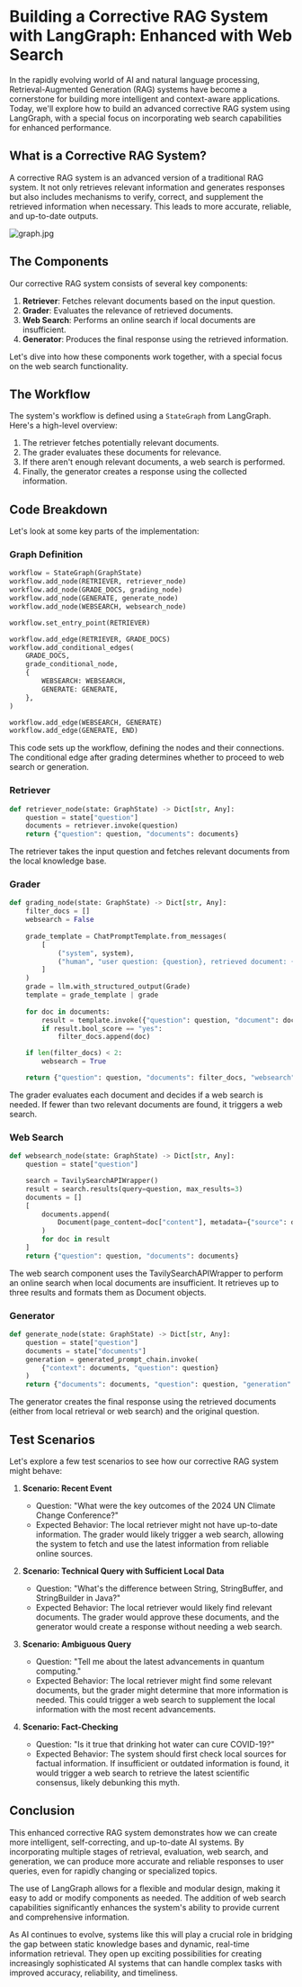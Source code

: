 # Building a Corrective RAG System with LangGraph: Enhanced with Web Search

In the rapidly evolving world of AI and natural language processing, Retrieval-Augmented Generation (RAG) systems have become a cornerstone for building more intelligent and context-aware applications. Today, we'll explore how to build an advanced corrective RAG system using LangGraph, with a special focus on incorporating web search capabilities for enhanced performance.

## What is a Corrective RAG System?

A corrective RAG system is an advanced version of a traditional RAG system. It not only retrieves relevant information and generates responses but also includes mechanisms to verify, correct, and supplement the retrieved information when necessary. This leads to more accurate, reliable, and up-to-date outputs.

![graph.jpg](graph.jpg)

## The Components

Our corrective RAG system consists of several key components:

1. **Retriever**: Fetches relevant documents based on the input question.
2. **Grader**: Evaluates the relevance of retrieved documents.
3. **Web Search**: Performs an online search if local documents are insufficient.
4. **Generator**: Produces the final response using the retrieved information.

Let's dive into how these components work together, with a special focus on the web search functionality.

## The Workflow

The system's workflow is defined using a `StateGraph` from LangGraph. Here's a high-level overview:

1. The retriever fetches potentially relevant documents.
2. The grader evaluates these documents for relevance.
3. If there aren't enough relevant documents, a web search is performed.
4. Finally, the generator creates a response using the collected information.

## Code Breakdown

Let's look at some key parts of the implementation:

### Graph Definition

```python
workflow = StateGraph(GraphState)
workflow.add_node(RETRIEVER, retriever_node)
workflow.add_node(GRADE_DOCS, grading_node)
workflow.add_node(GENERATE, generate_node)
workflow.add_node(WEBSEARCH, websearch_node)

workflow.set_entry_point(RETRIEVER)

workflow.add_edge(RETRIEVER, GRADE_DOCS)
workflow.add_conditional_edges(
    GRADE_DOCS,
    grade_conditional_node,
    {
        WEBSEARCH: WEBSEARCH,
        GENERATE: GENERATE,
    },
)

workflow.add_edge(WEBSEARCH, GENERATE)
workflow.add_edge(GENERATE, END)
```

This code sets up the workflow, defining the nodes and their connections. The conditional edge after grading determines whether to proceed to web search or generation.

### Retriever

```python
def retriever_node(state: GraphState) -> Dict[str, Any]:
    question = state["question"]
    documents = retriever.invoke(question)
    return {"question": question, "documents": documents}
```

The retriever takes the input question and fetches relevant documents from the local knowledge base.

### Grader

```python
def grading_node(state: GraphState) -> Dict[str, Any]:
    filter_docs = []
    websearch = False
    
    grade_template = ChatPromptTemplate.from_messages(
        [
            ("system", system),
            ("human", "user question: {question}, retrieved document: {document}"),
        ]
    )
    grade = llm.with_structured_output(Grade)
    template = grade_template | grade
    
    for doc in documents:
        result = template.invoke({"question": question, "document": doc.page_content})
        if result.bool_score == "yes":
            filter_docs.append(doc)

    if len(filter_docs) < 2:
        websearch = True

    return {"question": question, "documents": filter_docs, "websearch": websearch}
```

The grader evaluates each document and decides if a web search is needed. If fewer than two relevant documents are found, it triggers a web search.

### Web Search

```python
def websearch_node(state: GraphState) -> Dict[str, Any]:
    question = state["question"]

    search = TavilySearchAPIWrapper()
    result = search.results(query=question, max_results=3)
    documents = []
    [
        documents.append(
            Document(page_content=doc["content"], metadata={"source": doc["url"]})
        )
        for doc in result
    ]
    return {"question": question, "documents": documents}
```

The web search component uses the TavilySearchAPIWrapper to perform an online search when local documents are insufficient. It retrieves up to three results and formats them as Document objects.

### Generator

```python
def generate_node(state: GraphState) -> Dict[str, Any]:
    question = state["question"]
    documents = state["documents"]
    generation = generated_prompt_chain.invoke(
        {"context": documents, "question": question}
    )
    return {"documents": documents, "question": question, "generation": generation}
```

The generator creates the final response using the retrieved documents (either from local retrieval or web search) and the original question.

## Test Scenarios

Let's explore a few test scenarios to see how our corrective RAG system might behave:

1. **Scenario: Recent Event**
   - Question: "What were the key outcomes of the 2024 UN Climate Change Conference?"
   - Expected Behavior: The local retriever might not have up-to-date information. The grader would likely trigger a web search, allowing the system to fetch and use the latest information from reliable online sources.

2. **Scenario: Technical Query with Sufficient Local Data**
   - Question: "What's the difference between String, StringBuffer, and StringBuilder in Java?"
   - Expected Behavior: The local retriever would likely find relevant documents. The grader would approve these documents, and the generator would create a response without needing a web search.

3. **Scenario: Ambiguous Query**
   - Question: "Tell me about the latest advancements in quantum computing."
   - Expected Behavior: The local retriever might find some relevant documents, but the grader might determine that more information is needed. This could trigger a web search to supplement the local information with the most recent advancements.

4. **Scenario: Fact-Checking**
   - Question: "Is it true that drinking hot water can cure COVID-19?"
   - Expected Behavior: The system should first check local sources for factual information. If insufficient or outdated information is found, it would trigger a web search to retrieve the latest scientific consensus, likely debunking this myth.

## Conclusion

This enhanced corrective RAG system demonstrates how we can create more intelligent, self-correcting, and up-to-date AI systems. By incorporating multiple stages of retrieval, evaluation, web search, and generation, we can produce more accurate and reliable responses to user queries, even for rapidly changing or specialized topics.

The use of LangGraph allows for a flexible and modular design, making it easy to add or modify components as needed. The addition of web search capabilities significantly enhances the system's ability to provide current and comprehensive information.

As AI continues to evolve, systems like this will play a crucial role in bridging the gap between static knowledge bases and dynamic, real-time information retrieval. They open up exciting possibilities for creating increasingly sophisticated AI systems that can handle complex tasks with improved accuracy, reliability, and timeliness.